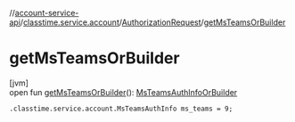 //[account-service-api](../../../index.md)/[classtime.service.account](../index.md)/[AuthorizationRequest](index.md)/[getMsTeamsOrBuilder](get-ms-teams-or-builder.md)

# getMsTeamsOrBuilder

[jvm]\
open fun [getMsTeamsOrBuilder](get-ms-teams-or-builder.md)(): [MsTeamsAuthInfoOrBuilder](../-ms-teams-auth-info-or-builder/index.md)

`.classtime.service.account.MsTeamsAuthInfo ms_teams = 9;`
